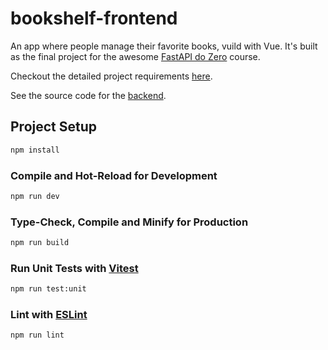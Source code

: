 # bookshelf-frontend

An app where people manage their favorite books, vuild with Vue. It's built as the final project for the awesome [FastAPI do Zero](https://fastapidozero.dunossauro.com/) course.

Checkout the detailed project requirements [here](https://fastapidozero.dunossauro.com/14/#o-projeto).

See the source code for the [backend](https://github.com/Tomas-Tamantini/bookshelf).

## Project Setup

```sh
npm install
```

### Compile and Hot-Reload for Development

```sh
npm run dev
```

### Type-Check, Compile and Minify for Production

```sh
npm run build
```

### Run Unit Tests with [Vitest](https://vitest.dev/)

```sh
npm run test:unit
```

### Lint with [ESLint](https://eslint.org/)

```sh
npm run lint
```
